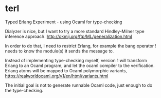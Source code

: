 terl
====

Typed Erlang Experiment - using Ocaml for type-checking

Dialyzer is nice, but I want to try a more standard Hindley-Milner type inference approach. http://okmij.org/ftp/ML/generalization.html

In order to do that, I need to restrict Erlang, for example the bang operator ! needs to know the module(s) it sends the message to.

Instead of implementing type-checking myself, version 1 will transform Erlang to an Ocaml program, and let the ocaml compiler to the verification. Erlang atoms will be mapped to Ocaml polymorphic variants, https://realworldocaml.org/v1/en/html/variants.html

The initial goal is not to generate runnable Ocaml code, just enough to do the type-checking.
